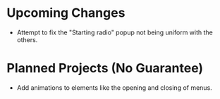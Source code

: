 # Upcoming Changes

- Attempt to fix the "Starting radio" popup not being uniform with the others.

# Planned Projects (No Guarantee)

- Add animations to elements like the opening and closing of menus.
